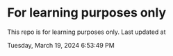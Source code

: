 # For learning purposes only
This repo is for learning purposes only.
Last updated at

Tuesday, March 19, 2024 6:53:49 PM

